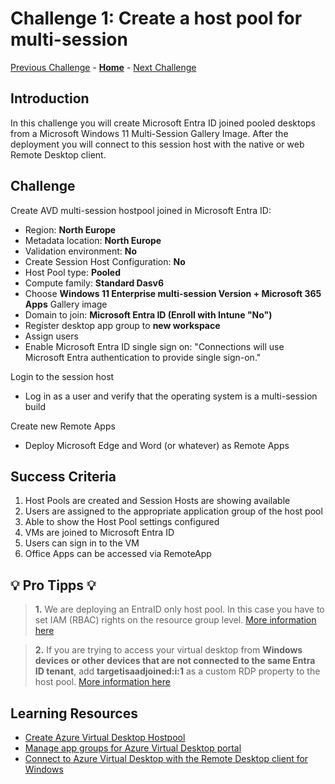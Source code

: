 # Challenge 1: Create a host pool for multi-session

[Previous Challenge](../../readme.md) - **[Home](../../readme.md)** - [Next Challenge](./02-AVD-RDP-Properties.md)

## Introduction

In this challenge you will create Microsoft Entra ID joined pooled desktops from a Microsoft Windows 11 Multi-Session Gallery Image. After the deployment you will connect to this session host with the native or web Remote Desktop client. 

## Challenge

Create AVD multi-session hostpool joined in Microsoft Entra ID:
- Region: **North Europe**
- Metadata location: **North Europe**
- Validation environment: **No**
- Create Session Host Configuration: **No**
- Host Pool type: **Pooled**
- Compute family: **Standard Dasv6**
- Choose **Windows 11 Enterprise multi-session Version + Microsoft 365 Apps** Gallery image  
- Domain to join: **Microsoft Entra ID (Enroll with Intune "No")**
- Register desktop app group to **new workspace**
- Assign users
- Enable Microsoft Entra ID single sign on: "Connections will use Microsoft Entra authentication to provide single sign-on."

Login to the session host
- Log in as a user and verify that the operating system is a multi-session build

Create new Remote Apps
- Deploy Microsoft Edge and Word (or whatever) as Remote Apps

## Success Criteria
1.	Host Pools are created and Session Hosts are showing available
2.	Users are assigned to the appropriate application group of the host pool
3.	Able to show the Host Pool settings configured
4.	VMs are joined to Microsoft Entra ID
5.  Users can sign in to the VM
6.  Office Apps can be accessed via RemoteApp

## 💡 Pro Tipps 💡
> **1.** We are deploying an EntraID only host pool. In this case you have to set IAM (RBAC) rights on the resource group level. [More information here](https://learn.microsoft.com/en-us/azure/virtual-desktop/azure-ad-joined-session-hosts#assign-user-access-to-host-pools)

> **2.** If you are trying to access your virtual desktop from **Windows devices or other devices that are not connected to the same Entra ID tenant**, add **targetisaadjoined:i:1** as a custom RDP property to the host pool. [More information here](https://learn.microsoft.com/en-us/azure/virtual-desktop/deploy-azure-ad-joined-vm#access-azure-ad-joined-vms)

## Learning Resources
- [Create Azure Virtual Desktop Hostpool](https://learn.microsoft.com/en-us/azure/virtual-desktop/create-host-pools-azure-marketplace)
- [Manage app groups for Azure Virtual Desktop portal](https://learn.microsoft.com/en-us/azure/virtual-desktop/manage-app-groups)
- [Connect to Azure Virtual Desktop with the Remote Desktop client for Windows](https://learn.microsoft.com/en-us/azure/virtual-desktop/users/connect-windows?tabs=subscribe#install-the-windows-desktop-client)
